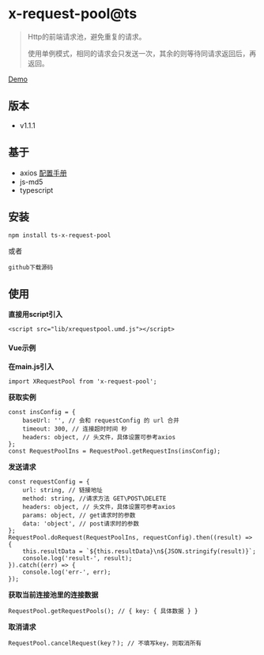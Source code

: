 # x-request-pool@ts
>
>Http的前端请求池，避免重复的请求。
>
>使用单例模式，相同的请求会只发送一次，其余的则等待同请求返回后，再返回。
>
>
[Demo](https://mikexia930.github.io/xRequestPool/)
## 版本
- v1.1.1

## 基于
- axios [配置手册](https://axios-http.com/docs/intro)
- js-md5
- typescript

## 安装
```
npm install ts-x-request-pool
```
或者
```
github下载源码
```
## 使用
**直接用script引入**
```
<script src="lib/xrequestpool.umd.js"></script>
```
#### Vue示例
**在main.js引入**
```
import XRequestPool from 'x-request-pool';
```
**获取实例**
```
const insConfig = {
    baseUrl: '', // 会和 requestConfig 的 url 合并
    timeout: 300, // 连接超时时间 秒
    headers: object, // 头文件，具体设置可参考axios
};
const RequestPoolIns = RequestPool.getRequestIns(insConfig);
```

**发送请求**
```
const requestConfig = {
    url: string, // 链接地址
    method: string, //请求方法 GET\POST\DELETE
    headers: object, // 头文件，具体设置可参考axios
    params: object, // get请求时的参数
    data: 'object', // post请求时的参数
};
RequestPool.doRequest(RequestPoolIns, requestConfig).then((result) => {
    this.resultData = `${this.resultData}\n${JSON.stringify(result)}`;
    console.log('result-', result);
}).catch((err) => {
    console.log('err-', err);
});
```

**获取当前连接池里的连接数据**
```
RequestPool.getRequestPools(); // { key: { 具体数据 } }
```

**取消请求**
```
RequestPool.cancelRequest(key？); // 不填写key，则取消所有
```
